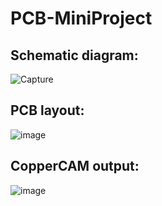 # PCB-MiniProject
## Schematic diagram:
![Capture](https://github.com/Prasannakumar019/PCB-MiniProject/assets/75235090/1ae29117-4759-42ad-b47a-c87120b0c5e0)

## PCB layout:
![image](https://github.com/Prasannakumar019/PCB-MiniProject/assets/75235090/ee609eed-c989-46b2-ab9a-30afd1de53af)

## CopperCAM output:
![image](https://github.com/Prasannakumar019/PCB-MiniProject/assets/75235090/7a652483-52cf-4201-9b49-45df145e93d8)

